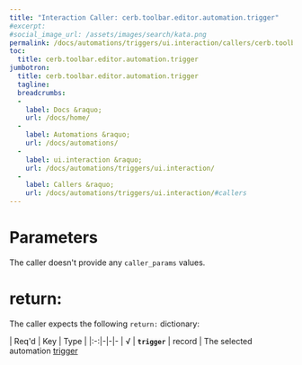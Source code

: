 ```yaml
---
title: "Interaction Caller: cerb.toolbar.editor.automation.trigger"
#excerpt: 
#social_image_url: /assets/images/search/kata.png
permalink: /docs/automations/triggers/ui.interaction/callers/cerb.toolbar.editor.automation.trigger/
toc:
  title: cerb.toolbar.editor.automation.trigger
jumbotron:
  title: cerb.toolbar.editor.automation.trigger
  tagline: 
  breadcrumbs:
  -
    label: Docs &raquo;
    url: /docs/home/
  -
    label: Automations &raquo;
    url: /docs/automations/
  -
    label: ui.interaction &raquo;
    url: /docs/automations/triggers/ui.interaction/
  -
    label: Callers &raquo;
    url: /docs/automations/triggers/ui.interaction/#callers
---
```


# Parameters

The caller doesn't provide any `caller_params` values.

# return:

The caller expects the following `return:` dictionary:

| Req'd | Key | Type | 
|:-:|-|-|-
| √ | **`trigger`** | record | The selected automation [trigger](/docs/automations/#triggers)

